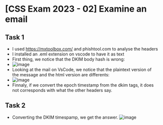 # [CSS Exam 2023 - 02] Examine an email
## Task 1
- I used https://mxtoolbox.com/ and phishtool.com to analyse the headers
- I installed an .eml extension on vscode to have it as text
- First thing, we notice that the DKIM body hash is wrong:
-   ![image](https://github.com/user-attachments/assets/16e68f12-3581-412d-92a5-faf7e35ee2a0)
- Looking at the mail on VsCode, we notice that the plaintext version of the message and the html version are differents:
-   ![image](https://github.com/user-attachments/assets/4c557c03-7465-4994-be78-e4175686871f)
- Finnaly, if we convert the epoch timestamp from the dkim tags, it does not corresponds with what the other headers say.

## Task 2
- Converting the DKIM timespamp, we get the answer.
  ![image](https://github.com/user-attachments/assets/47c83499-cbc8-4f57-8da7-29b21651536f)

